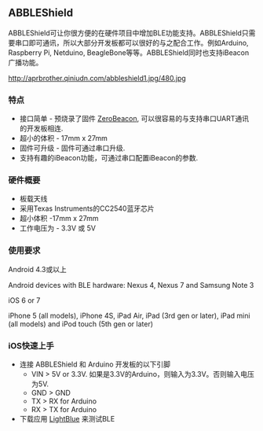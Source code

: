

## ABBLEShield

ABBLEShield可让你很方便的在硬件项目中增加BLE功能支持。ABBLEShield只需要串口即可通讯，所以大部分开发板都可以很好的与之配合工作。例如Arduino,
Raspberry Pi, Netduino, BeagleBone等等。ABBLEShield同时也支持iBeacon广播功能。

<http://aprbrother.qiniudn.com/abbleshield1.jpg/480.jpg>

### 特点

  - 接口简单 - 预烧录了固件 [ZeroBeacon](Firmware/ZeroBeacon.md),
    可以很容易的与支持串口UART通讯的开发板相连.
  - 超小的体积 - 17mm x 27mm
  - 固件可升级 - 固件可通过串口升级.
  - 支持有趣的iBeacon功能，可通过串口配置iBeacon的参数.

### 硬件概要

  - 板载天线
  - 采用Texas Instruments的CC2540蓝牙芯片
  - 超小体积 -17mm x 27mm
  - 工作电压为 - 3.3V 或 5V

### 使用要求

Android 4.3或以上

Android devices with BLE hardware: Nexus 4, Nexus 7 and Samsung Note 3

iOS 6 or 7

iPhone 5 (all models), iPhone 4S, iPad Air, iPad (3rd gen or later),
iPad mini (all models) and iPod touch (5th gen or later)

### iOS快速上手

  - 连接 ABBLEShield 和 Arduino 开发板的以下引脚
      - VIN \> 5V or 3.3V. 如果是3.3V的Arduino，则输入为3.3V。否则输入电压为5V.
      - GND \> GND
      - TX \> RX for Arduino
      - RX \> TX for Arduino
  - 下载应用
    [LightBlue](https://itunes.apple.com/app/lightblue/id557428110?mt=8)
    来测试BLE